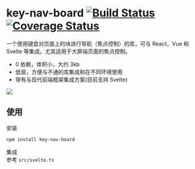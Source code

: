 # key-nav-board [![Build Status](https://travis-ci.org/William17/key-nav-board.png?branch=main)](http://travis-ci.org/William17/key-nav-board) [![Coverage Status](https://coveralls.io/repos/William17/key-nav-board/badge.svg?branch=main&service=github)](https://coveralls.io/github/William17/key-nav-board?branch=main)     

一个使用键盘对页面上的块进行导航（焦点控制）的库，可与 React，Vue 和 Svelte 等集成。尤其适用于大屏端页面的焦点控制。  

* 0 依赖，体积小，大约 3kb  
* 低层，方便与不通的库集成和在不同环境使用
* 带有与现代前端框架集成方案(目前支持 Svelte)     

![](https://raw.githubusercontent.com/William17/key-nav-board/main/demo.gif)

## 使用  
安装  
```sh
npm install key-nav-board  
```  

集成  
参考 `src/svelte.ts`

